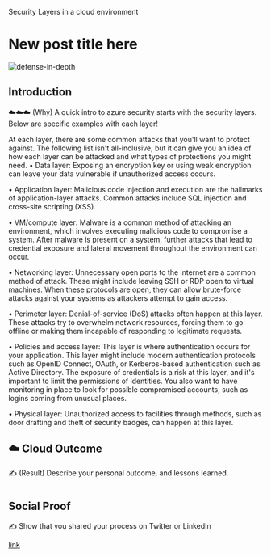 Security Layers in a cloud environment

# New post title here

![defense-in-depth](https://user-images.githubusercontent.com/102994059/204687331-8c6efb81-8cb8-48c4-bec0-fe09ca1bdd7f.jpg)

## Introduction

☁️☁️☁️ (Why) A quick intro to azure security starts with the security layers. Below are specific examples with each layer!

At each layer, there are some common attacks that you'll want to protect against. The following list isn't all-inclusive, but it can give you an idea of how each layer can be attacked and what types of protections you might need.
•	Data layer: Exposing an encryption key or using weak encryption can leave your data vulnerable if unauthorized access occurs.

•	Application layer: Malicious code injection and execution are the hallmarks of application-layer attacks. Common attacks include SQL injection and cross-site scripting (XSS).

•	VM/compute layer: Malware is a common method of attacking an environment, which involves executing malicious code to compromise a system. After malware is present on a system, further attacks that lead to credential exposure and lateral movement throughout the environment can occur.

•	Networking layer: Unnecessary open ports to the internet are a common method of attack. These might include leaving SSH or RDP open to virtual machines. When these protocols are open, they can allow brute-force attacks against your systems as attackers attempt to gain access.

•	Perimeter layer: Denial-of-service (DoS) attacks often happen at this layer. These attacks try to overwhelm network resources, forcing them to go offline or making them incapable of responding to legitimate requests.

•	Policies and access layer: This layer is where authentication occurs for your application. This layer might include modern authentication protocols such as OpenID Connect, OAuth, or Kerberos-based authentication such as Active Directory. The exposure of credentials is a risk at this layer, and it's important to limit the permissions of identities. You also want to have monitoring in place to look for possible compromised accounts, such as logins coming from unusual places.

•	Physical layer: Unauthorized access to facilities through methods, such as door drafting and theft of security badges, can happen at this layer.




## ☁️ Cloud Outcome

✍️ (Result) Describe your personal outcome, and lessons learned.

#

## Social Proof

✍️ Show that you shared your process on Twitter or LinkedIn

[link](link)
